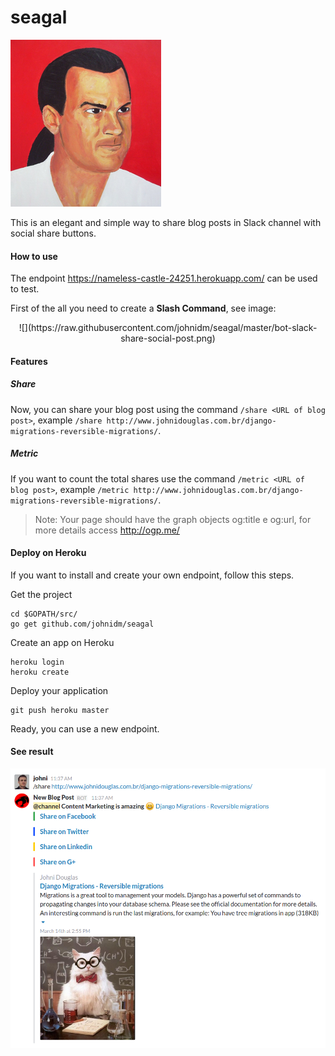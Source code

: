 # seagal

![](https://raw.githubusercontent.com/johnidm/seagal/master/seagal-logo.png)

This is an elegant and simple way to share blog posts in Slack channel with social share buttons.
 
#### How to use
 
The endpoint https://nameless-castle-24251.herokuapp.com/ can be used to test.
 
First of the all you need to create a **Slash Command**, see image:

<center>![](https://raw.githubusercontent.com/johnidm/seagal/master/bot-slack-share-social-post.png)</center>

#### Features

##### Share

Now, you can share your blog post using the command `/share <URL of blog post>`, example `/share http://www.johnidouglas.com.br/django-migrations-reversible-migrations/`. 

##### Metric

If you want to count the total shares use the command `/metric <URL of blog post>`, example `/metric http://www.johnidouglas.com.br/django-migrations-reversible-migrations/`.
 
> Note: Your page should have the graph objects og:title e og:url, for more details access  http://ogp.me/
 
#### Deploy on Heroku 

If you want to install and create your own endpoint, follow this steps.
 
Get the project

```
cd $GOPATH/src/
go get github.com/johnidm/seagal
```
 
Create an app on Heroku
```
heroku login
heroku create
```

Deploy your application
```
git push heroku master
```
 
Ready, you can use a new endpoint.

#### See result

![](https://raw.githubusercontent.com/johnidm/seagal/master/seagal-example.png)
